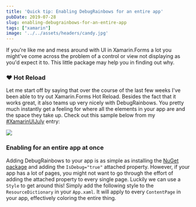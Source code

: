```yaml
---
title: 'Quick tip: Enabling DebugRainbows for an entire app'
pubDate: 2019-07-28
slug: enabling-debugrainbows-for-an-entire-app
tags: ["xamarin"]
image: '../../assets/headers/candy.jpg'
---
```


If you're like me and mess around with UI in Xamarin.Forms a lot you might've come across the problem of a control or view not displaying as you'd expect it to. This little package may help you in finding out why.

### ❤️ Hot Reload

Let me start off by saying that over the course of the last few weeks I've been able to try out Xamarin.Forms Hot Reload. Besides the fact that it works great, it also teams up very nicely with DebugRainbows. You pretty much instantly get a feeling for where all the elements in your app are and the space they take up. Check out this sample below from my [#XamarinUIJuly](https://www.thewissen.io/create-a-kickass-banking-app-using-a-basepage-in-xamarin/) entry:

![](/images/posts/rainbow.png?style=halfsize)

### Enabling for an entire app at once

Adding DebugRainbows to your app is as simple as installing the [NuGet package](https://www.nuget.org/packages/Xamarin.Forms.DebugRainbows) and adding the `IsDebug="true"` attached property. However, if your app has a lot of pages, you might not want to go through the effort of adding the attached property to every single page. Luckily we can use a `Style` to get around this! Simply add the following style to the `ResourceDictionary` in your `App.xaml`. It will apply to every `ContentPage` in your app, effectively coloring the entire thing.

<script src="https://gist.github.com/sthewissen/c8d20144c10539f0f703f0105c157835.js"></script>